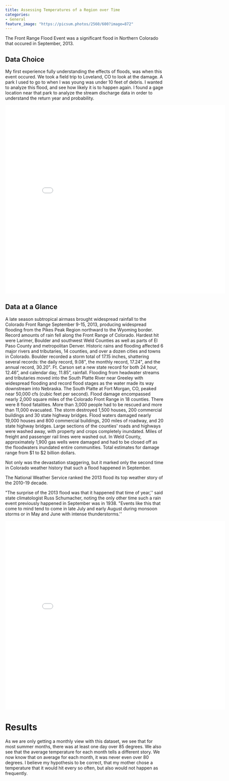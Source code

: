 ```yaml
---
title: Assessing Temperatures of a Region over Time
categories:
- General
feature_image: "https://picsum.photos/2560/600?image=872"
---
```


The Front Range Flood Event was a significant flood in Northern Colorado that occured in September, 2013.

## Data Choice
My first experience fully understanding the effects of floods, was when this event occured. We took a field trip to Loveland, CO to look at the damage. A park I used to go to when I was young was under 10 feet of debris. I wanted to analyze this flood, and see how likely it is to happen again. I found a gage location near that park to analyze the stream discharge data in order to understand the return year and probability.

<iframe src="/assets/temperature-over-time/temperature-over-time-output.html"
    sandbox="allow-same-origin allow-scripts"
    width="700"
    height="600"
    scrolling="no"
    seamless="seamless"
    frameborder="0">
</iframe>

## Data at a Glance

A late season subtropical airmass brought widespread rainfall to the Colorado Front Range September 9-15, 2013, producing widespread flooding from the Pikes Peak Region northward to the Wyoming border. Record amounts of rain fell along the Front Range of Colorado. Hardest hit were Larimer, Boulder and southwest Weld Counties as well as parts of El Paso County and metropolitan Denver. Historic rains and flooding affected 6 major rivers and tributaries, 14 counties, and over a dozen cities and towns in Colorado. Boulder recorded a storm total of 17.15 inches, shattering several records: the daily record, 9.08", the monthly record, 17.24", and the annual record, 30.20". Ft. Carson set a new state record for both 24 hour, 12.46”, and calendar day, 11.85”, rainfall.
Flooding from headwater streams and tributaries moved into the South Platte River near Greeley with widespread flooding and record flood stages as the water made its way downstream into Nebraska. The South Platte at Fort Morgan, CO, peaked near 50,000 cfs (cubic feet per second).
Flood damage encompassed nearly 2,000 square miles of the Colorado Front Range in 18 counties. There were 8 flood fatalities. More than 3,000 people had to be rescued and more than 11,000 evacuated. The storm destroyed 1,500 houses, 200 commercial buildings and 30 state highway bridges. Flood waters damaged nearly 19,000 houses and 800 commercial buildings, 200 miles of roadway, and 20 state highway bridges. Large sections of the counties' roads and highways were washed away, with property and crops completely inundated. Miles of freight and passenger rail lines were washed out. In Weld County, approximately 1,900 gas wells were damaged and had to be closed off as the floodwaters inundated entire communities. Total estimates for damage range from $1 to $2 billion dollars.

Not only was the devastation staggering, but it marked only the second time in Colorado weather history that such a flood happened in September.

The National Weather Service ranked the 2013 flood its top weather story of the 2010-19 decade.

"The surprise of the 2013 flood was that it happened that time of year,'' said state climatologist Russ Schumacher, noting the only other time such a rain event previously happened in September was in 1938. "Events like this that come to mind tend to come in late July and early August during monsoon storms or in May and June with intense thunderstorms.''
<iframe src="/assets/temperature-over-time/temperature-over-time-output.html"
    sandbox="allow-same-origin allow-scripts"
    width="700"
    height="600"
    scrolling="no"
    seamless="seamless"
    frameborder="0">
</iframe>

# Results
As we are only getting a monthly view with this dataset, we see that for most summer months, there was at least one day over 85 degrees. We also see that the average temperature for each month tells a different story. We now know that on average for each month, it was never even over 80 degrees. I believe my hypothesis to be correct, that my mother chose a temperature that it would hit every so often, but also would not happen as frequently.
